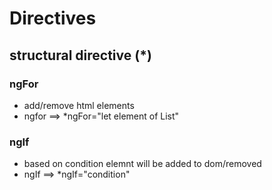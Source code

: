 # Directives

## structural directive (*)
### ngFor
- add/remove html elements
- ngfor ==> *ngFor="let element of List"

### ngIf
- based on condition elemnt will be added to dom/removed
- ngIf ==> *ngIf="condition"


